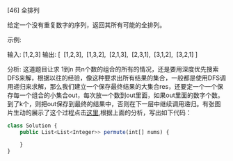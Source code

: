 [46] 全排列

给定一个没有重复数字的序列，返回其所有可能的全排列。

示例:

输入: [1,2,3]
输出:
[
⁠ [1,2,3],
⁠ [1,3,2],
⁠ [2,1,3],
⁠ [2,3,1],
⁠ [3,1,2],
⁠ [3,2,1]
]

分析: 这道题目让求 1到n 共n个数的组合的所有的情况，还是要用深度优先搜索DFS来解，根据以往的经验，像这种要求出所有结果的集合，一般都是使用DFS调用递归来求解，那么我们建立一个保存最终结果的大集合res，还要定一个一个保存每一个组合的小集合out，每次放一个数到out里面，如果out里面的数字个数。到了k个，则把out保存到最终的结果中，否则在下一层中继续调用递归。有张图片生动的展示了这个过程点击[这里](),根据上面的分析，写出如下代码：
```js
class Solution {
    public List<List<Integer>> permute(int[] nums) {

    }
}
```
